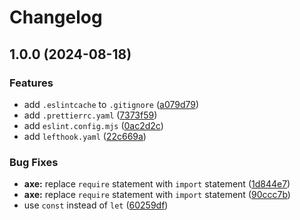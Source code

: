 # Changelog

## 1.0.0 (2024-08-18)


### Features

* add `.eslintcache` to `.gitignore` ([a079d79](https://github.com/koralle/vitest-axe/commit/a079d7999b90a46badd597d24f9c233edd367187))
* add `.prettierrc.yaml` ([7373f59](https://github.com/koralle/vitest-axe/commit/7373f594557fe8b00daef8a5cbcacfd706c4bdf9))
* add `eslint.config.mjs` ([0ac2d2c](https://github.com/koralle/vitest-axe/commit/0ac2d2c366f8eecce6e18a283621ce1a2bb8676d))
* add `lefthook.yaml` ([22c669a](https://github.com/koralle/vitest-axe/commit/22c669a1eaceaade5e257a8f91ef5cf2bc001aad))


### Bug Fixes

* **axe:** replace `require` statement with `import` statement ([1d844e7](https://github.com/koralle/vitest-axe/commit/1d844e7ac6c12fd66f726324f8a9a30727470445))
* **axe:** replace `require` statement with `import` statement ([90ccc7b](https://github.com/koralle/vitest-axe/commit/90ccc7bf969c36a239a8338af7023d37a9363060))
* use `const` instead of `let` ([60259df](https://github.com/koralle/vitest-axe/commit/60259df563f00dcc3a25d54816658715e80b697a))
